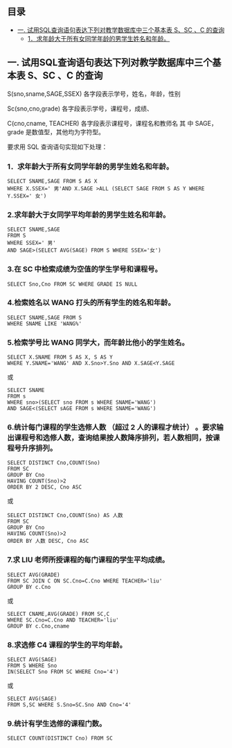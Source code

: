 ## 目录

- [一. 试用SQL查询语句表达下列对教学数据库中三个基本表 S、SC 、C 的查询](#一-试用sql查询语句表达下列对教学数据库中三个基本表-ssc-c-的查询)
  - [1．求年龄大于所有女同学年龄的男学生姓名和年龄。](#1求年龄大于所有女同学年龄的男学生姓名和年龄)



## 一. 试用SQL查询语句表达下列对教学数据库中三个基本表 S、SC 、C 的查询

S(sno,sname,SAGE,SSEX) 各字段表示学号，姓名，年龄，性别

Sc(sno,cno,grade) 各字段表示学号，课程号，成绩、

C(cno,cname, TEACHER) 各字段表示课程号，课程名和教师名 其 中 SAGE， grade 是数值型，其他均为字符型。

 

要求用 SQL 查询语句实现如下处理：

### 1．求年龄大于所有女同学年龄的男学生姓名和年龄。

```mssql
SELECT SNAME,SAGE FROM S AS X
WHERE X.SSEX=' 男'AND X.SAGE >ALL (SELECT SAGE FROM S AS Y WHERE
Y.SSEX=' 女')
```

### 2.求年龄大于女同学平均年龄的男学生姓名和年龄。

```mssql
SELECT SNAME,SAGE
FROM S
WHERE SSEX=' 男'
AND SAGE>(SELECT AVG(SAGE) FROM S WHERE SSEX='女')
```

### 3.在 SC 中检索成绩为空值的学生学号和课程号。

```mssql
SELECT Sno,Cno FROM SC WHERE GRADE IS NULL
```

### 4.检索姓名以 WANG 打头的所有学生的姓名和年龄。

```mssql
SELECT SNAME,SAGE FROM S
WHERE SNAME LIKE 'WANG%'
```

### 5.检索学号比 WANG 同学大，而年龄比他小的学生姓名。

```mssql
SELECT X.SNAME FROM S AS X, S AS Y
WHERE Y.SNAME='WANG' AND X.Sno>Y.Sno AND X.SAGE<Y.SAGE
```

或

```mssql
SELECT SNAME
FROM s
WHERE sno>(SELECT sno FROM s WHERE SNAME='WANG') 
AND SAGE<(SELECT sAGE FROM s WHERE SNAME='WANG')
```

### 6.统计每门课程的学生选修人数 （超过 2 人的课程才统计） 。要求输出课程号和选修人数，查询结果按人数降序排列，若人数相同，按课程号升序排列。

```mssql
SELECT DISTINCT Cno,COUNT(Sno) 
FROM SC
GROUP BY Cno 
HAVING COUNT(Sno)>2
ORDER BY 2 DESC, Cno ASC
```

或

```mssql
SELECT DISTINCT Cno,COUNT(Sno) AS 人数
FROM SC 
GROUP BY Cno
HAVING COUNT(Sno)>2
ORDER BY 人数 DESC, Cno ASC
```

### 7.求 LIU 老师所授课程的每门课程的学生平均成绩。

```mssql
SELECT AVG(GRADE)
FROM SC JOIN C ON SC.Cno=C.Cno WHERE TEACHER='liu'
GROUP BY c.Cno
```

或

```mssql
SELECT CNAME,AVG(GRADE) FROM SC,C 
WHERE SC.Cno=C.Cno AND TEACHER='liu'
GROUP BY c.Cno,cname
```

### 8.求选修 C4 课程的学生的平均年龄。

```mssql
SELECT AVG(SAGE)
FROM S WHERE Sno
IN(SELECT Sno FROM SC WHERE Cno='4')
```

或

```mssql
SELECT AVG(SAGE)
FROM S,SC WHERE S.Sno=SC.Sno AND Cno='4'
```

### 9.统计有学生选修的课程门数。

```mssql
SELECT COUNT(DISTINCT Cno) FROM SC
```

